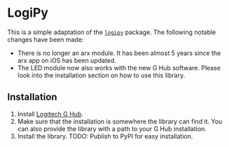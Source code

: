 # LogiPy

This is a simple adaptation of the [`logipy`](https://github.com/Logitech/logiPy) package. The following notable changes have been made:

- There is no longer an arx module. It has been almost 5 years since the arx app on iOS has been updated.
- The LED module now also works with the new G Hub software. Please look into the installation section on how to use this library.

## Installation

1. Install [Logitech G Hub](https://www.logitechg.com/en-us/innovation/g-hub.html).
2. Make sure that the installation is somewhere the library can find it. You can also provide the library with a path to your G Hub installation.
3. Install the library. TODO: Publish to PyPI for easy installation.

